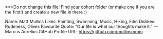 ***Do not change this file! Find your cohort folder (or make one if you are the first!) and create a new file in there :)

Name: Matt Mullins
Likes: Painting, Swimming, Music, Hiking, Film
Dislikes: Rudeness, Olives
Favourite Quote: “Our life is what our thoughts make it.” ― Marcus Aurelius
GitHub Profile URL: https://github.com/mullinsmmm

